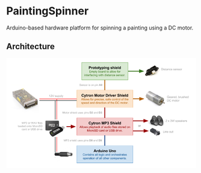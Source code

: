 # PaintingSpinner
Arduino-based hardware platform for spinning a painting using a DC motor.

## Architecture
![Architecture](docs/architecture.png)
